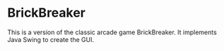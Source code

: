 # BrickBreaker
This is a version of the classic arcade game BrickBreaker. It implements Java Swing to create the GUI. 
